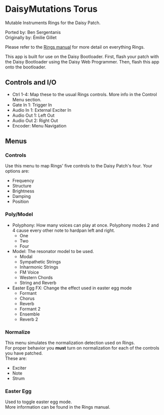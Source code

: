# DaisyMutations Torus

Mutable Instruments Rings for the Daisy Patch.  

Ported by: Ben Sergentanis  
Originally by: Émilie Gillet

Please refer to the [Rings manual](https://mutable-instruments.net/modules/rings/manual/) for more detail on everything Rings. 

This app is built for use on the Daisy Bootloader. First, flash your patch with the Daisy Bootloader using the Daisy Web Programmer. Then, flash this app onto the bootloader.

## Controls and I/O
- Ctrl 1-4: Map these to the usual Rings controls. More info in the Control Menu section.  
- Gate In 1: Trigger In
- Audio In 1: External Exciter In
- Audio Out 1: Left Out
- Audio Out 2: Right Out
- Encoder: Menu Navigation

## Menus

### Controls
Use this menu to map Rings' five controls to the Daisy Patch's four.
Your options are:
- Frequency
- Structure
- Brightness
- Damping
- Position

### Poly/Model
- Polyphony: How many voices can play at once. Polyphony modes 2 and 4 cause every other note to hardpan left and right.
  - One
  - Two
  - Four
- Model: The resonator model to be used.
  - Modal
  - Sympathetic Strings
  - Inharmonic Strings
  - FM Voice
  - Western Chords
  - String and Reverb
- Easter Egg FX: Change the effect used in easter egg mode
  - Formant
  - Chorus
  - Reverb
  - Formant 2
  - Ensemble
  - Reverb 2

### Normalize
This menu simulates the normalization detection used on Rings.  
For proper behavior you **must** turn on normalization for each of the controls you have patched.  
These are:
- Exciter
- Note
- Strum

### Easter Egg
Used to toggle easter egg mode.  
More information can be found in the Rings manual.
